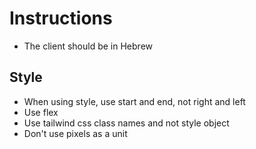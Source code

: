 # Instructions

- The client should be in Hebrew

## Style

- When using style, use start and end, not right and left
- Use flex
- Use tailwind css class names and not style object
- Don't use pixels as a unit
